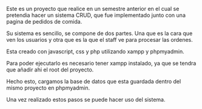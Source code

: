 Este es un proyecto que realice en un semestre anterior en el cual se pretendia hacer un sistema CRUD, que fue implementado junto con una pagina de pedidos de comida.

Su sistema es sencillo, se compone de dos partes. Una que es la cara que ven los usuarios y otra que es la que el staff ve para procesar las ordenes.

Esta creado con javascript, css y php utilizando xampp y phpmyadmin.

Para poder ejecutarlo es necesario tener xampp instalado, ya que se tendra que añadir ahi el root del proyecto.

Hecho esto, cargamos la base de datos que esta guardada dentro del mismo proyecto en phpmyadmin.

Una vez realizado estos pasos se puede hacer uso del sistema.

